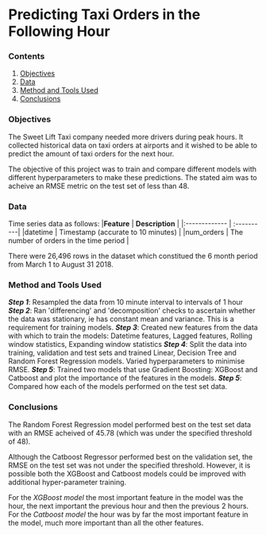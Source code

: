 # Predicting Taxi Orders in the Following Hour

### Contents
1. [Objectives](https://github.com/SteveLewisUK/datascience_bootcamp_projects/blob/main/predicting_taxi_orders_in_next_hour/README.md#objectives)
2. [Data](https://github.com/SteveLewisUK/datascience_bootcamp_projects/blob/main/predicting_taxi_orders_in_next_hour/README.md#data)
3. [Method and Tools Used]()
4. [Conclusions]()<br />


### Objectives
The Sweet Lift Taxi company needed more drivers during peak hours. It collected historical data on taxi orders at airports and it wished to be able to predict the amount of taxi orders for the next hour.

The objective of this project was to train and compare different models with different hyperparameters to make these predictions. The stated aim was to acheive an RMSE metric on the test set of less than 48.<br />


### Data
Time series data as follows:
|**Feature** | **Description** |
|:------------- | :----------|
|datetime | Timestamp (accurate to 10 minutes) |
|num_orders | The number of orders in the time period |

There were 26,496 rows in the dataset which constitued the 6 month period from March 1 to August 31 2018.<br />


### Method and Tools Used
***Step 1***: Resampled the data from 10 minute interval to intervals of 1 hour
***Step 2***: Ran 'differencing' and 'decomposition' checks to ascertain whether the data was stationary, ie has constant mean and variance.  This is a requirement for training models.
***Step 3***: Created new features from the data with which to train the models: Datetime features, Lagged features, Rolling window statistics, Expanding window statistics
***Step 4***: Split the data into training, validation and test sets and trained Linear, Decision Tree and Random Forest Regression models. Varied hyperparameters to minimise RMSE.
***Step 5***: Trained two models that use Gradient Boosting: XGBoost and Catboost and plot the importance of the features in the models.
***Step 5***: Compared how each of the models performed on the test set data.<br />


### Conclusions
The Random Forest Regression model performed best on the test set data with an RMSE acheived of 45.78 (which was under the specified threshold of 48).

Although the Catboost Regressor performed best on the validation set, the RMSE on the test set was not under the specified threshold. However, it is possible both the XGBoost and Catboost models could be improved with additional hyper-parameter training.

For the *XGBoost model* the most important feature in the model was the hour, the next important the previous hour and then the previous 2 hours.\
For the *Catboost model* the hour was by far the most important feature in the model, much more important than all the other features.
